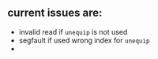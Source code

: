 ## current issues are:
- invalid read if `unequip` is not used
- segfault if used wrong index for `unequip`
-
